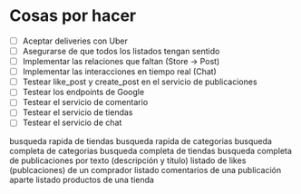 # Cosas por hacer
- [ ] Aceptar deliveries con Uber
- [ ] Asegurarse de que todos los listados tengan sentido
- [ ] Implementar las relaciones que faltan (Store -> Post)
- [ ] Implementar las interacciones en tiempo real (Chat)
- [ ] Testear like_post y create_post en el servicio de publicaciones
- [ ] Testear los endpoints de Google
- [ ] Testear el servicio de comentario
- [ ] Testear el servicio de tiendas
- [ ] Testear el servicio de chat

busqueda rapida de tiendas
busqueda rapida de categorias
busqueda completa de categorias
busqueda completa de tiendas
busqueda completa de publicaciones por texto (descripción y título)
listado de likes (publcaciones) de un comprador
listado comentarios de una publicación aparte
listado productos de una tienda

